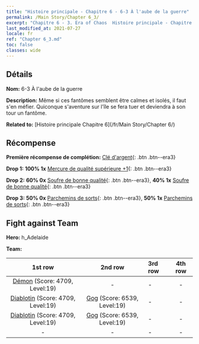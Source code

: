 ```yaml
---
title: "Histoire principale - Chapitre 6 - 6-3 À l'aube de la guerre"
permalink: /Main Story/Chapter 6_3/
excerpt: "Chapitre 6 - 3. Era of Chaos  Histoire principale - Chapitre 6_3. 6-3 À l'aube de la guerre"
last_modified_at: 2021-07-27
locale: fr
ref: "Chapter 6_3.md"
toc: false
classes: wide
---
```


## Détails

 **Nom:** 6-3 À l'aube de la guerre

 **Description:** Même si ces fantômes semblent être calmes et isolés, il faut s'en méfier. Quiconque s'aventure sur l'île se fera tuer et deviendra à son tour un fantôme.

 **Related to:** [Histoire principale Chapitre 6](/fr/Main Story/Chapter 6/)

## Récompense

 **Première récompense de complétion:** [Clé d'argent](/ItemsFR/con_693/){: .btn .btn--era3}

 **Drop 1:** **100% 1x** [Mercure de qualité supérieure +1](/ItemsFR/mat_21/){: .btn .btn--era3}

 **Drop 2:** **60% 0x** [Soufre de bonne qualité](/ItemsFR/mat_15/){: .btn .btn--era3}, **40% 1x** [Soufre de bonne qualité](/ItemsFR/mat_15/){: .btn .btn--era3}

 **Drop 3:** **50% 0x** [Parchemins de sorts](/ItemsFR/con_694/){: .btn .btn--era3}, **50% 1x** [Parchemins de sorts](/ItemsFR/con_694/){: .btn .btn--era3}


## Fight against Team
 **Hero:** h_Adelaide

 **Team:**


  | 1st row | 2nd row | 3rd row | 4th row |
  |:----:|:----:|:----|:----:|
  | [Démon](/fr/units/Demon/) (Score: 4709, Level:19)  | - | - | - |
  | [Diablotin](/fr/units/Imp/) (Score: 4709, Level:19)  | [Gog](/fr/units/Gog/) (Score: 6539, Level:19)  | - | - |
  | [Diablotin](/fr/units/Imp/) (Score: 4709, Level:19)  | [Gog](/fr/units/Gog/) (Score: 6539, Level:19)  | - | - |
  | - | - | - | - |


